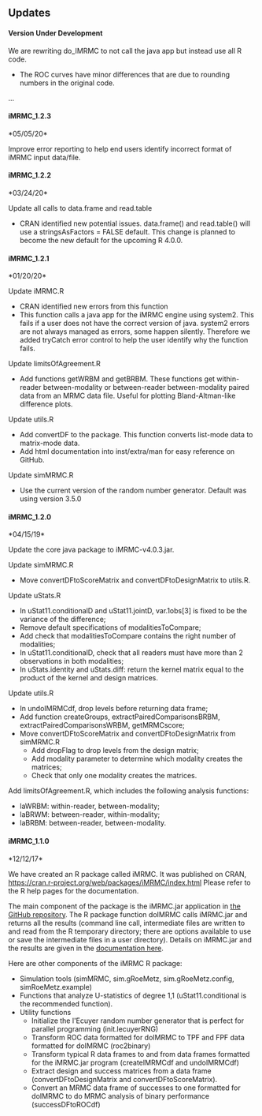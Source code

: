 <h2>Updates</h2>

<h4>Version Under Development</h4>

We are rewriting do_IMRMC to not call the java app but instead use all R code.
* The ROC curves have minor differences that are due to rounding numbers in the original code.

...

<h4>iMRMC_1.2.3</h4>
*05/05/20*

Improve error reporting to help end users identify incorrect format of iMRMC input data/file.

<h4>iMRMC_1.2.2</h4>
*03/24/20*

Update all calls to data.frame and read.table
* CRAN identified new potential issues. data.frame() and read.table() will use a stringsAsFactors = FALSE default. This change is planned to become the new default for the upcoming R 4.0.0.

<h4>iMRMC_1.2.1</h4>
*01/20/20*

Update iMRMC.R
* CRAN identified new errors from this function
* This function calls a java app for the iMRMC engine using system2.
This fails if a user does not have the correct version of java.
system2 errors are not always managed as errors, some happen silently.
Therefore we added tryCatch error control to help the user identify why the function fails.

Update limitsOfAgreement.R
* Add functions getWRBM and getBRBM. These functions get within-reader between-modality or between-reader between-modality paired data from an MRMC data file. Useful for plotting Bland-Altman-like difference plots.

Update utils.R
* Add convertDF to the package. This function converts list-mode data to matrix-mode data.
* Add html documentation into inst/extra/man for easy reference on GitHub.

Update simMRMC.R
* Use the current version of the random number generator. Default was using version 3.5.0

<h4>iMRMC_1.2.0</h4>
*04/15/19*

Update the core java package to iMRMC-v4.0.3.jar.

Update simMRMC.R
 * Move convertDFtoScoreMatrix and convertDFtoDesignMatrix to utils.R.

Update uStats.R
 * In uStat11.conditionalD and uStat11.jointD, var.1obs[3] is fixed to be the variance of the difference;
 * Remove default specifications of modalitiesToCompare;
 * Add check that modalitiesToCompare contains the right number of modalities;
 * In uStat11.conditionalD, check that all readers must have more than 2 observations in both modalities;
 * In uStats.identity and uStats.diff: return the kernel matrix equal to the product of the kernel and design matrices.

Update utils.R
 * In undoIMRMCdf, drop levels before returning data frame;
 * Add function createGroups, extractPairedComparisonsBRBM, extractPairedComparisonsWRBM, getMRMCscore;
 * Move convertDFtoScoreMatrix and convertDFtoDesignMatrix from simMRMC.R
      * Add dropFlag to drop levels from the design matrix;
      * Add modality parameter to determine which modality creates the matrices;
      * Check that only one modality creates the matrices.

Add limitsOfAgreement.R, which includes the following analysis functions:
 * laWRBM: within-reader, between-modality;
 * laBRWM: between-reader, within-modality;
 * laBRBM: between-reader, between-modality.
 
 
<h4>iMRMC_1.1.0</h4>
*12/12/17*

We have created an R package called iMRMC. It was published on CRAN, https://cran.r-project.org/web/packages/iMRMC/index.html Please refer to the R help pages for the documentation.

The main component of the package is the iMRMC.jar application in [the GitHub repository](https://github.com/DIDSR/iMRMC). The R package function doIMRMC calls iMRMC.jar and returns all the results (command line call, intermediate files are written to and read from the R temporary directory; there are options available to use or save the intermediate files in a user directory). Details on iMRMC.jar and the results are given in the [documentation here](http://didsr.github.io/iMRMC/).

Here are other components of the iMRMC R package:

 * Simulation tools (simMRMC, sim.gRoeMetz, sim.gRoeMetz.config, simRoeMetz.example)
 * Functions that analyze U-statistics of degree 1,1 (uStat11.conditional is the recommended function).
 * Utility functions
     * Initialize the l'Ecuyer random number generator that is perfect for parallel programming (init.lecuyerRNG)
     * Transform ROC data formatted for doIMRMC to TPF and FPF data formatted for doIMRMC (roc2binary)
     * Transform typical R data frames to and from data frames formatted for the iMRMC.jar program (createIMRMCdf and undoIMRMCdf)
     * Extract design and success matrices from a data frame (convertDFtoDesignMatrix and convertDFtoScoreMatrix).
     * Convert an MRMC data frame of successes to one formatted for doIMRMC to do MRMC analysis of binary performance (successDFtoROCdf)
